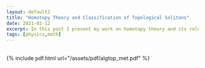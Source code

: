 ```yaml
---
layout: default2
title: "Homotopy Theory and Classification of Topological Solitons"
date: 2021-02-12
excerpt: In this post I present my work on homotopy theory and its role in the classification of topological solitons in dimensions $d=1,2,3$. This work was the final assignment for approving the course on Mathematical Methods in Mathematical Physics at my university.
tags: [physics,math]
---
```


<br>
{% include pdf.html url="/assets/pdf/algtop_met.pdf" 
  %}
<br>
  
